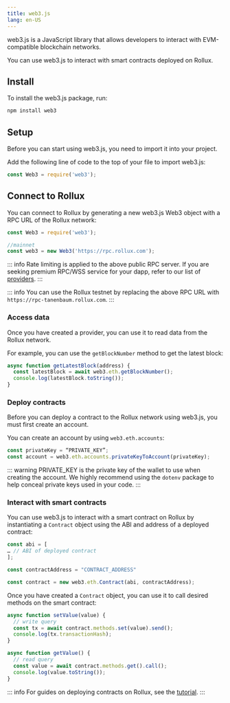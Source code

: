 ```yaml
---
title: web3.js
lang: en-US
---
```


web3.js is a JavaScript library that allows developers to interact with EVM-compatible blockchain networks.

You can use web3.js to interact with smart contracts deployed on Rollux.

## Install

To install the web3.js package, run:

```bash
npm install web3
```

## Setup

Before you can start using web3.js, you need to import it into your project.

Add the following line of code to the top of your file to import web3.js:

``` javascript
const Web3 = require('web3');
```

## Connect to Rollux

You can connect to Rollux by generating a new web3.js Web3 object with a RPC URL of the Rollux network:

``` javascript
const Web3 = require('web3');

//mainnet
const web3 = new Web3('https://rpc.rollux.com');

```
::: info
Rate limiting is applied to the above public RPC server. If you are seeking premium RPC/WSS service for your dapp, refer to our list of [providers](../useful-tools/providers/).
:::

::: info
You can use the Rollux testnet by replacing the above RPC URL with `https://rpc-tanenbaum.rollux.com`.
:::

### Access data

Once you have created a provider, you can use it to read data from the Rollux network.

For example, you can use the `getBlockNumber` method to get the latest block:

``` javascript
async function getLatestBlock(address) {
  const latestBlock = await web3.eth.getBlockNumber();
  console.log(latestBlock.toString());
}
```


### Deploy contracts

Before you can deploy a contract to the Rollux network using web3.js, you must first create an account.

You can create an account by using `web3.eth.accounts`:

``` javascript
const privateKey = “PRIVATE_KEY”;
const account = web3.eth.accounts.privateKeyToAccount(privateKey);
```
::: warning
PRIVATE_KEY is the private key of the wallet to use when creating the account. We highly recommend using the `dotenv` package to help conceal private keys used in your code.
:::



### Interact with smart contracts

You can use web3.js to interact with a smart contract on Rollux by instantiating a `Contract` object using the ABI and address of a deployed contract:

``` javascript
const abi = [
… // ABI of deployed contract
];

const contractAddress = "CONTRACT_ADDRESS"

const contract = new web3.eth.Contract(abi, contractAddress);
```

Once you have created a `Contract` object, you can use it to call desired methods on the smart contract:

``` javascript
async function setValue(value) {
  // write query
  const tx = await contract.methods.set(value).send();
  console.log(tx.transactionHash);
}

async function getValue() {
  // read query
  const value = await contract.methods.get().call();
  console.log(value.toString());
}
```

::: info
For guides on deploying contracts on Rollux, see the [tutorial](https://github.com/SYS-Labs/rollux-tutorial/blob/main/getting-started/README.md).
:::